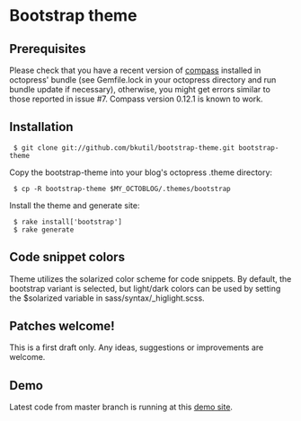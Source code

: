 # Bootstrap theme

## Prerequisites

Please check that you have a recent version of [compass](http://compass-style.org/) installed in octopress' bundle
(see Gemfile.lock in your octopress directory and run bundle update if necessary), otherwise, you might get errors
similar to those reported in issue #7. Compass version 0.12.1 is known to work.

## Installation

     $ git clone git://github.com/bkutil/bootstrap-theme.git bootstrap-theme

Copy the bootstrap-theme into your blog's octopress .theme directory:

     $ cp -R bootstrap-theme $MY_OCTOBLOG/.themes/bootstrap

Install the theme and generate site:

     $ rake install['bootstrap']
     $ rake generate

## Code snippet colors

Theme utilizes the solarized color scheme for code snippets. By default, the
bootstrap variant is selected, but light/dark colors can be used by setting
the $solarized variable in sass/syntax/\_higlight.scss.

## Patches welcome!

This is a first draft only. Any ideas, suggestions or improvements are welcome.

## Demo

Latest code from master branch is running at this [demo site](http://balazs.kutilovi.cz/bootstrap-theme).
